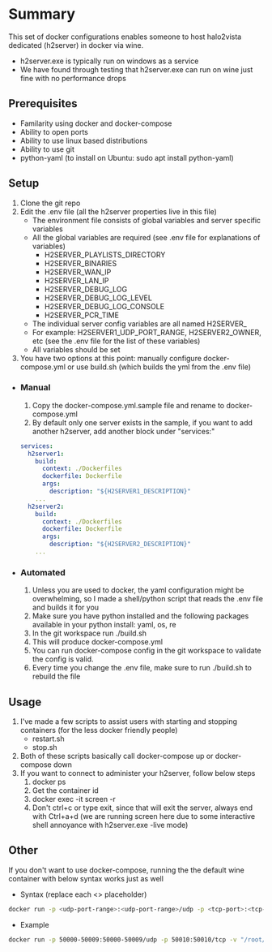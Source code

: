 # Summary

This set of docker configurations enables someone to host halo2vista dedicated (h2server) in docker via wine.
 - h2server.exe is typically run on windows as a service
 - We have found through testing that h2server.exe can run on wine just fine with no performance drops

## Prerequisites 

- Familarity using docker and docker-compose
- Ability to open ports
- Ability to use linux based distributions
- Ability to use git
- python-yaml (to install on Ubuntu: sudo apt install python-yaml)

## Setup

1. Clone the git repo
1. Edit the .env file (all the h2server properties live in this file)
    * The environment file consists of global variables and server specific variables
    * All the global variables are required (see .env file for explanations of variables)
      * H2SERVER_PLAYLISTS_DIRECTORY
      * H2SERVER_BINARIES
      * H2SERVER_WAN_IP 
      * H2SERVER_LAN_IP
      * H2SERVER_DEBUG_LOG
      * H2SERVER_DEBUG_LOG_LEVEL
      * H2SERVER_DEBUG_LOG_CONSOLE
      * H2SERVER_PCR_TIME
    * The individual server config variables are all named H2SERVER<number>_<property-name>
    * For example: H2SERVER1_UDP_PORT_RANGE, H2SERVER2_OWNER, etc (see the .env file for the list of these variables)
    * All variables should be set
1. You have two options at this point: manually configure docker-compose.yml or use build.sh (which builds the yml from the .env file)

* ### Manual
  1. Copy the docker-compose.yml.sample file and rename to docker-compose.yml
  1. By default only one server exists in the sample, if you want to add another h2server, add another block under "services:"
  ```yaml
  services:
    h2server1:
      build:
        context: ./Dockerfiles
        dockerfile: Dockerfile
        args:
          description: "${H2SERVER1_DESCRIPTION}"
      ...
    h2server2:
      build:
        context: ./Dockerfiles
        dockerfile: Dockerfile
        args:
          description: "${H2SERVER2_DESCRIPTION}"
      ...
  ```

* ### Automated
  1. Unless you are used to docker, the yaml configuration might be overwhelming, so I made a shell/python script that reads the .env file and builds it for you
  2. Make sure you have python installed and the following packages available in your python install: yaml, os, re
  3. In the git workspace run ./build.sh
  4. This will produce docker-compose.yml
  5. You can run docker-compose config in the git workspace to validate the config is valid.
  6. Every time you change the .env file, make sure to run ./build.sh to rebuild the file

## Usage

1. I've made a few scripts to assist users with starting and stopping containers (for the less docker friendly people)
    * restart.sh
    * stop.sh
1. Both of these scripts basically call docker-compose up or docker-compose down
1. If you want to connect to administer your h2server, follow below steps
    1. docker ps
    1. Get the container id
    1. docker exec -it <container-id> screen -r
    1. Don't ctrl+c or type exit, since that will exit the server, always end with Ctrl+a+d (we are running screen here due to some interactive shell annoyance with h2server.exe -live mode)    

## Other

If you don't want to use docker-compose, running the the default wine container with below syntax works just as well

* Syntax (replace each <> placeholder)

```sh
docker run -p <udp-port-range>:<udp-port-range>/udp -p <tcp-port>:<tcp-port>/tcp -v "<host-location-of-h2server-playlists>:/home/wineuser/.wine/drive_c/users/wineuser/My Documents/My Games/Halo 2/Server" -v <host-location-of-h2server-binaries>:/home/h2server -v <host-location-of-h2server-config-ini>:/home/h2serverconfig1.ini -it scottyhardy/docker-wine wine /home/h2server/h2server.exe -live -h2config=/home/h2serverconfig1.ini
```

* Example

```sh
docker run -p 50000-50009:50000-50009/udp -p 50010:50010/tcp -v "/root/h2server-binaries/playlists:/home/wineuser/.wine/drive_c/users/wineuser/My Documents/My Games/Halo 2/Server" -v /root/h2server-binaries:/home/h2server -v /root/h2serverconfig1.ini:/home/h2serverconfig1.ini -it scottyhardy/docker-wine wine /home/h2server/h2server.exe -live -h2config=/home/h2serverconfig1.ini
```
